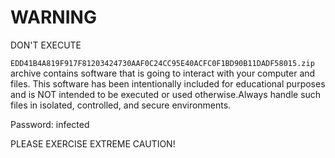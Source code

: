 # WARNING

DON'T EXECUTE 

`EDD41B4A819F917F81203424730AAF0C24CC95E40ACFC0F1BD90B11DADF58015.zip` archive contains software that is going to interact with your computer and files. This software has been intentionally included for educational purposes and is NOT intended to be executed or used otherwise.Always handle such files in isolated, controlled, and secure environments.

Password: infected

PLEASE EXERCISE EXTREME CAUTION!
